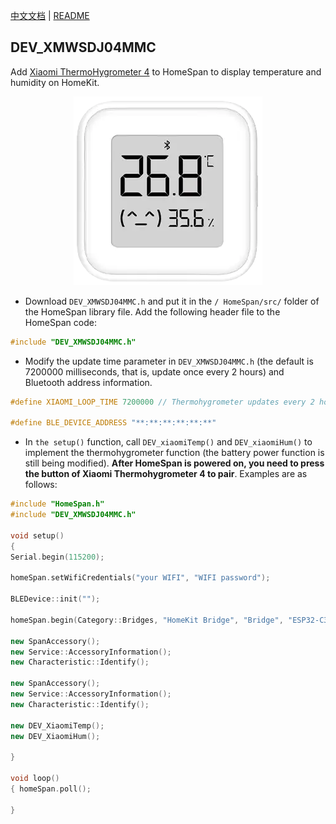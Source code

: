 [中文文档](./README.md) | [README](./README_en.md)

## DEV_XMWSDJ04MMC
Add [Xiaomi ThermoHygrometer 4](https://home.mi.com/webapp/content/baike/product/index.html?model=miaomiaoce.sensor_ht.t6#/) to HomeSpan to display temperature and humidity on HomeKit.

<p align="center">
<img src="images/XMWSDJ04MMC.png" alt="Xiaomi Thermometer and Hygrometer 4" width="302"/>
</p>

* Download `DEV_XMWSDJ04MMC.h` and put it in the `/ HomeSpan/src/` folder of the HomeSpan library file. Add the following header file to the HomeSpan code:

```C++
#include "DEV_XMWSDJ04MMC.h"
```

* Modify the update time parameter in `DEV_XMWSDJ04MMC.h` (the default is 7200000 milliseconds, that is, update once every 2 hours) and Bluetooth address information.

```C++
#define XIAOMI_LOOP_TIME 7200000 // Thermohygrometer updates every 2 hours

#define BLE_DEVICE_ADDRESS "**:**:**:**:**:**"
```

* In `the setup()` function, call `DEV_xiaomiTemp()` and `DEV_xiaomiHum()` to implement the thermohygrometer function (the battery power function is still being modified). **After HomeSpan is powered on, you need to press the button of Xiaomi Thermohygrometer 4 to pair**. Examples are as follows:

```C++
#include "HomeSpan.h"
#include "DEV_XMWSDJ04MMC.h"

void setup() 
{ 
Serial.begin(115200); 

homeSpan.setWifiCredentials("your WIFI", "WIFI password"); 

BLEDevice::init(""); 

homeSpan.begin(Category::Bridges, "HomeKit Bridge", "Bridge", "ESP32-C3 mini"); 

new SpanAccessory(); 
new Service::AccessoryInformation(); 
new Characteristic::Identify(); 

new SpanAccessory(); 
new Service::AccessoryInformation(); 
new Characteristic::Identify(); 

new DEV_XiaomiTemp(); 
new DEV_XiaomiHum(); 

} 

void loop() 
{ homeSpan.poll(); 

}

```
